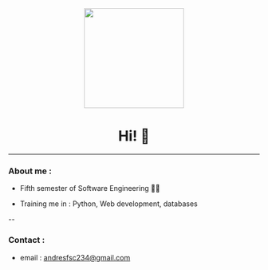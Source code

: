 <div id="top" align="center">
    <img src="https://user-images.githubusercontent.com/116239970/236704479-b081b30e-ca73-416e-9f09-29f41825f708.gif" width="200"/>
    <h1 align="center">Hi! 🦉</h1>
</div>

---

### About me :

- Fifth semester of Software Engineering 🧑‍💻


- Training me in : Python, Web development, databases


--

### Contact :

- email : andresfsc234@gmail.com
